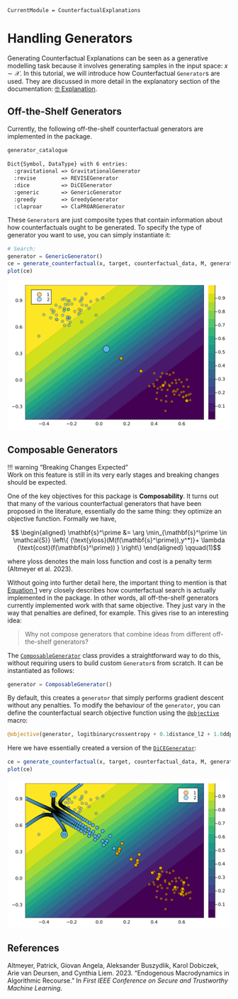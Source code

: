 
``` @meta
CurrentModule = CounterfactualExplanations 
```

# Handling Generators

Generating Counterfactual Explanations can be seen as a generative modelling task because it involves generating samples in the input space: $x \sim \mathcal{X}$. In this tutorial, we will introduce how Counterfactual `Generator`s are used. They are discussed in more detail in the explanatory section of the documentation: [🤓 Explanation](@ref "🤓 Explanation").

## Off-the-Shelf Generators

Currently, the following off-the-shelf counterfactual generators are implemented in the package.

``` julia
generator_catalogue
```

    Dict{Symbol, DataType} with 6 entries:
      :gravitational => GravitationalGenerator
      :revise        => REVISEGenerator
      :dice          => DiCEGenerator
      :generic       => GenericGenerator
      :greedy        => GreedyGenerator
      :claproar      => ClaPROARGenerator

These `Generator`s are just composite types that contain information about how counterfactuals ought to be generated. To specify the type of generator you want to use, you can simply instantiate it:

``` julia
# Search:
generator = GenericGenerator()
ce = generate_counterfactual(x, target, counterfactual_data, M, generator)
plot(ce)
```

![](generators_files/figure-commonmark/cell-4-output-1.svg)

## Composable Generators

!!! warning “Breaking Changes Expected”  
    Work on this feature is still in its very early stages and breaking changes should be expected.

One of the key objectives for this package is **Composability**. It turns out that many of the various counterfactual generators that have been proposed in the literature, essentially do the same thing: they optimize an objective function. Formally we have,

$$
\begin{aligned}
\mathbf{s}^\prime &= \arg \min_{\mathbf{s}^\prime \in \mathcal{S}} \left\{  {\text{yloss}(M(f(\mathbf{s}^\prime)),y^*)}+ \lambda {\text{cost}(f(\mathbf{s}^\prime)) }  \right\} 
\end{aligned} 
 \qquad(1)$$

where $\text{yloss}$ denotes the main loss function and $\text{cost}$ is a penalty term (Altmeyer et al. 2023).

Without going into further detail here, the important thing to mention is that [Equation 1](#eq-general) very closely describes how counterfactual search is actually implemented in the package. In other words, all off-the-shelf generators currently implemented work with that same objective. They just vary in the way that penalties are defined, for example. This gives rise to an interesting idea:

> Why not compose generators that combine ideas from different off-the-shelf generators?

The [`ComposableGenerator`](@ref) class provides a straightforward way to do this, without requiring users to build custom `Generator`s from scratch. It can be instantiated as follows:

``` julia
generator = ComposableGenerator()
```

By default, this creates a `generator` that simply performs gradient descent without any penalties. To modify the behaviour of the `generator`, you can define the counterfactual search objective function using the [`@objective`](@ref) macro:

``` julia
@objective(generator, logitbinarycrossentropy + 0.1distance_l2 + 1.0ddp_diversity)
```

Here we have essentially created a version of the [`DiCEGenerator`](@ref):

``` julia
ce = generate_counterfactual(x, target, counterfactual_data, M, generator; num_counterfactuals=5)
plot(ce)
```

![](generators_files/figure-commonmark/cell-7-output-1.svg)

## References

Altmeyer, Patrick, Giovan Angela, Aleksander Buszydlik, Karol Dobiczek, Arie van Deursen, and Cynthia Liem. 2023. “Endogenous Macrodynamics in Algorithmic Recourse.” In *First IEEE Conference on Secure and Trustworthy Machine Learning*.
